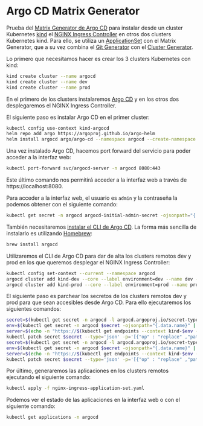 # Argo CD Matrix Generator

Prueba del [Matrix Generator de Argo CD](https://argo-cd.readthedocs.io/en/latest/operator-manual/applicationset/Generators-Matrix) para instalar desde un cluster Kubernetes [kind](https://kind.sigs.k8s.io/) el [NGINX Ingress Controller](https://docs.nginx.com/nginx-ingress-controller/) en otros dos clusters Kubernetes kind. Para ello, se utiliza un [ApplicationSet](https://argo-cd.readthedocs.io/en/stable/user-guide/application-set/) con el Matrix Generator, que a su vez combina el [Git Generator](https://argo-cd.readthedocs.io/en/latest/operator-manual/applicationset/Generators-Git/) con el [Cluster Generator](https://argo-cd.readthedocs.io/en/latest/operator-manual/applicationset/Generators-Cluster/).

Lo primero que necesitamos hacer es crear los 3 clusters Kubernetes con kind:

```bash
kind create cluster --name argocd
kind create cluster --name dev
kind create cluster --name prod
```

En el primero de los clusters instalaremos [Argo CD](https://argoproj.github.io/cd/) y en los otros dos desplegaremos el NGINX Ingress Controller.

El siguiente paso es instalar Argo CD en el primer cluster:

```bash
kubectl config use-context kind-argocd
helm repo add argo https://argoproj.github.io/argo-helm
helm install argocd argo/argo-cd --namespace argocd --create-namespace
```

Una vez instalado Argo CD, hacemos port forward del servicio para poder acceder a la interfaz web:

```bash
kubectl port-forward svc/argocd-server -n argocd 8080:443
```

Este último comando nos permitirá acceder a la interfaz web a través de https://localhost:8080.

Para acceder a la interfaz web, el usuario es `admin` y la contraseña la podemos obtener con el siguiente comando:

```bash
kubectl get secret -n argocd argocd-initial-admin-secret -ojsonpath="{.data.password}" | base64 -d ; echo
```

También necesitaremos [instalar el CLI de Argo CD](https://argo-cd.readthedocs.io/en/stable/cli_installation/). La forma más sencilla de instalarlo es utilizando [Homebrew](https://brew.sh/):

```bash
brew install argocd
```

Utilizaremos el CLI de Argo CD para dar de alta los clusters remotos dev y prod en los que queremos desplegar el NGINX Ingress Controller:

```bash
kubectl config set-context --current --namespace argocd
argocd cluster add kind-dev --core --label environment=dev --name dev --yes
argocd cluster add kind-prod --core --label environment=prod --name prod --yes
```

El siguiente paso es parchear los secretos de los clusters remotos dev y prod para que sean accesibles desde Argo CD. Para ello ejecutaremos los siguientes comandos:

```bash
secret=$(kubectl get secret -n argocd -l argocd.argoproj.io/secret-type=cluster --no-headers | awk '{ print $1 }' | head -1)
env=$(kubectl get secret -n argocd $secret -ojsonpath="{.data.name}" | base64 -d ; echo)
server=$(echo -n "https://$(kubectl get endpoints --context kind-$env -n default --no-headers | awk '{ print $2 }')" | base64)
kubectl patch secret $secret --type='json' -p='[{"op" : "replace" ,"path" : "/data/server" ,"value" : "'$server'"}]'
secret=$(kubectl get secret -n argocd -l argocd.argoproj.io/secret-type=cluster --no-headers | awk '{ print $1 }' | tail -1)
env=$(kubectl get secret -n argocd $secret -ojsonpath="{.data.name}" | base64 -d ; echo)
server=$(echo -n "https://$(kubectl get endpoints --context kind-$env -n default --no-headers | awk '{ print $2 }')" | base64)
kubectl patch secret $secret --type='json' -p='[{"op" : "replace" ,"path" : "/data/server" ,"value" : "'$server'"}]'
```

Por último, generaremos las aplicaciones en los clusters remotos ejecutando el siguiente comando:

```bash
kubectl apply -f nginx-ingress-application-set.yaml
```

Podemos ver el estado de las aplicaciones en la interfaz web o con el siguiente comando:

```bash
kubectl get applications -n argocd
```

